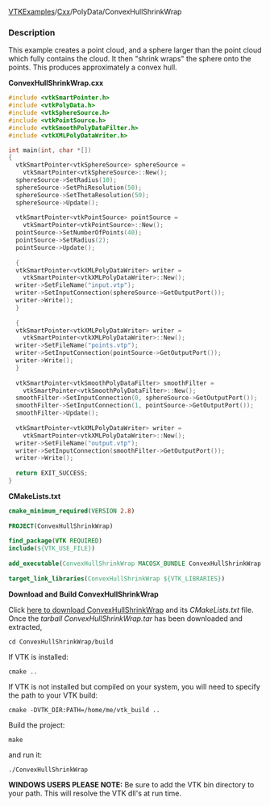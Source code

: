 [VTKExamples](/home/)/[Cxx](/Cxx)/PolyData/ConvexHullShrinkWrap

### Description
This example creates a point cloud, and a sphere larger than the point cloud which fully contains the cloud. It then "shrink wraps" the sphere onto the points. This produces approximately a convex hull.

**ConvexHullShrinkWrap.cxx**
```c++
#include <vtkSmartPointer.h>
#include <vtkPolyData.h>
#include <vtkSphereSource.h>
#include <vtkPointSource.h>
#include <vtkSmoothPolyDataFilter.h>
#include <vtkXMLPolyDataWriter.h>

int main(int, char *[])
{
  vtkSmartPointer<vtkSphereSource> sphereSource = 
    vtkSmartPointer<vtkSphereSource>::New();
  sphereSource->SetRadius(10);
  sphereSource->SetPhiResolution(50);
  sphereSource->SetThetaResolution(50);
  sphereSource->Update();
  
  vtkSmartPointer<vtkPointSource> pointSource = 
    vtkSmartPointer<vtkPointSource>::New();
  pointSource->SetNumberOfPoints(40);
  pointSource->SetRadius(2);
  pointSource->Update();
  
  {
  vtkSmartPointer<vtkXMLPolyDataWriter> writer = 
    vtkSmartPointer<vtkXMLPolyDataWriter>::New();
  writer->SetFileName("input.vtp");
  writer->SetInputConnection(sphereSource->GetOutputPort());
  writer->Write();
  }
  
  {
  vtkSmartPointer<vtkXMLPolyDataWriter> writer = 
    vtkSmartPointer<vtkXMLPolyDataWriter>::New();
  writer->SetFileName("points.vtp");
  writer->SetInputConnection(pointSource->GetOutputPort());
  writer->Write();
  }
    
  vtkSmartPointer<vtkSmoothPolyDataFilter> smoothFilter = 
    vtkSmartPointer<vtkSmoothPolyDataFilter>::New();
  smoothFilter->SetInputConnection(0, sphereSource->GetOutputPort());
  smoothFilter->SetInputConnection(1, pointSource->GetOutputPort());
  smoothFilter->Update();
  
  vtkSmartPointer<vtkXMLPolyDataWriter> writer = 
    vtkSmartPointer<vtkXMLPolyDataWriter>::New();
  writer->SetFileName("output.vtp");
  writer->SetInputConnection(smoothFilter->GetOutputPort());
  writer->Write();
  
  return EXIT_SUCCESS;
}
```
**CMakeLists.txt**
```cmake
cmake_minimum_required(VERSION 2.8)
 
PROJECT(ConvexHullShrinkWrap)
 
find_package(VTK REQUIRED)
include(${VTK_USE_FILE})
 
add_executable(ConvexHullShrinkWrap MACOSX_BUNDLE ConvexHullShrinkWrap.cxx)
 
target_link_libraries(ConvexHullShrinkWrap ${VTK_LIBRARIES})
```

**Download and Build ConvexHullShrinkWrap**

Click [here to download ConvexHullShrinkWrap](https://github.com/lorensen/VTKWikiExamplesTarballs/raw/master/ConvexHullShrinkWrap.tar) and its *CMakeLists.txt* file.
Once the *tarball ConvexHullShrinkWrap.tar* has been downloaded and extracted,
```
cd ConvexHullShrinkWrap/build 
```
If VTK is installed:
```
cmake ..
```
If VTK is not installed but compiled on your system, you will need to specify the path to your VTK build:
```
cmake -DVTK_DIR:PATH=/home/me/vtk_build ..
```
Build the project:
```
make
```
and run it:
```
./ConvexHullShrinkWrap
```
**WINDOWS USERS PLEASE NOTE:** Be sure to add the VTK bin directory to your path. This will resolve the VTK dll's at run time.

